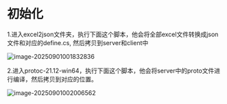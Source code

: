 # 初始化

1.进入excel2json文件夹，执行下面这个脚本，他会将全部excel文件转换成json文件和对应的define.cs, 然后拷贝到server和client中

![image-20250901001832836](E:\MyProject\MMORPG\MMORPG-Share\README.assets\image-20250901001832836.png) 

2.进入protoc-21.12-win64，执行下面这个脚本，他会将server中的proto文件进行编译，然后拷贝到对应的位置。

![image-20250901002006562](E:\MyProject\MMORPG\MMORPG-Share\README.assets\image-20250901002006562.png) 